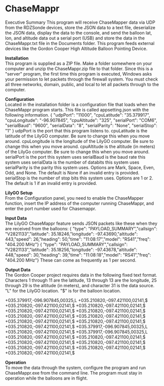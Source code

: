# ChaseMappr

Executive Summary
This program will receive ChaseMapper data via UDP from the RDZSonde devices, store the JSON data to a text file, deserialize the JSON data, display the data to the console, and send the balloon lat, lon, and altitude data out a serial port (USB) and store the data in the ChaseMappr.txt file in the Documents folder. This program feeds external devices like the Gordon Cooper High Altitude Balloon Pointing Device.<br>

<b>Installation</b><br>
This program is supplied as a ZIP file. Make a folder somewhere on your computer and unzip the ChaseMappr.zip file to that folder. Since this is a "server" program, the first time this program is executed, Windows asks your permission to let packets through the firewall system. You must check all three networks, domain, public, and local to let all packets through to the computer.

<b>Configuration</b><br>
Located in the installation folder is a configuration file that loads when the ChaseMappr program starts. This file is called appsetting.json with the following information.
{
  "udpPort": "11000",
  "cpuLatitude": "35.379917",
  "cpuLongitude": "-96.907845",
  "cpuAltitude": "325",
  "serialPort": "COM6",
  "serialBaud": "9600",
  "serialData": "8",
  "serialParity": "None",
  "serialStop": "1"
}
udpPort is the port that this program listens to.
cpuLatitude is the latitude of the LilyGO computer. Be sure to change this when you move around.
cpuLongitude is the longitude of the LilyGO computer. Be sure to change this when you move around.
cpuAltitude is the altitude (in meters) of the LilyGo computer. Be sure to change this when you move around.
serialPort is the port this system uses
serialBaud is the baud rate this system uses
serialData is the number of databits this system uses
serialParity is the parity this system uses. Options are Mark, Space, Even, Odd, and None. The default is None if an invalid entry is provided.
serialStop is the number of stop bits this system uses. Options are 1 or 2. The default is 1 if an invalid entry is provided.

<b>LilyGO Setup</b><br>
From the Configuration panel, you need to enable the ChaseMapper function, insert the IP address of the computer running ChaseMappr, and enter the port number used for Chasemappr. 

<b>Input Data</b><br>
The LilyGO ChaseMappr feature sends JSON packets like these when they are received from the balloons:
{ "type": "PAYLOAD_SUMMARY","callsign": "V2821133","latitude": 35.18246,"longitude": -97.43690,"altitude": 443,"speed": 26,"heading": 50,"time": "11:08:17","model": "RS41","freq": "404.200 MHz"}
{ "type": "PAYLOAD_SUMMARY","callsign": "V2821133","latitude": 35.18256,"longitude": -97.43678,"altitude": 448,"speed": 30,"heading": 39,"time": "11:08:18","model": "RS41","freq": "404.200 MHz"}
These can come as frequently as 1 per second.

<b>Output Data</b><br>
The Gordon Cooper project requires data in the following fixed text format. Characters 1 through 11 are the latitude, 13 through 13 are the longitude, 25 through 29 is the altitude (in meters), and character 31 is the data source. "L" for the LilyGO location. "$" is for the balloon location. 

+035.379917,-096.907845,00325,L
+035.210820,-097.421100,02141,$
+035.210820,-097.421100,02141,$
+035.210820,-097.421100,02141,$
+035.210820,-097.421100,02141,$
+035.210820,-097.421100,02141,$
+035.210820,-097.421100,02141,$
+035.210820,-097.421100,02141,$
+035.210820,-097.421100,02141,$
+035.210820,-097.421100,02141,$
+035.210820,-097.421100,02141,$
+035.379917,-096.907845,00325,L
+035.210820,-097.421100,02141,$
+035.379917,-096.907845,00325,L
+035.210820,-097.421100,02141,$
+035.210820,-097.421100,02141,$
+035.210820,-097.421100,02141,$
+035.210820,-097.421100,02141,$
+035.210820,-097.421100,02141,$
+035.210820,-097.421100,02141,$
+035.210820,-097.421100,02141,$

<b>Operation</b><br>
To move the data through the system, configure the program and run ChaseMappr.exe from the command line. The program must stay in operation while the balloons are in flight.
